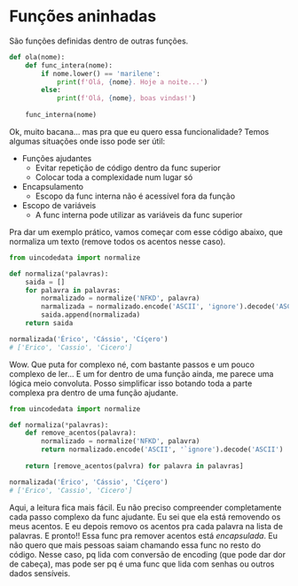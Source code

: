 # Funções aninhadas

São funções definidas dentro de outras funções.

```python
def ola(nome):
    def func_intera(nome):
        if nome.lower() == 'marilene':
            print(f'Olá, {nome}. Hoje a noite...')
        else:
            print(f'Olá, {nome}, boas vindas!')
            
    func_interna(nome)
```

Ok, muito bacana... mas pra que eu quero essa funcionalidade? Temos algumas situações onde isso pode ser útil:

- Funções ajudantes
  - Evitar repetição de código dentro da func superior
  - Colocar toda a complexidade num lugar só
- Encapsulamento
  - Escopo da func interna não é acessível fora da função
- Escopo de variáveis
  - A func interna pode utilizar as variáveis da func superior

Pra dar um exemplo prático, vamos começar com esse código abaixo, que normaliza um texto (remove todos os acentos nesse caso).

```python
from uincodedata import normalize

def normaliza(*palavras):
    saida = []
    for palavra in palavras:
        normalizado = normalize('NFKD', palavra)
        narmalizada = normalizado.encode('ASCII', 'ignore').decode('ASCII')
        saida.append(normalizada)
    return saida

normalizada('Érico', 'Cássio', 'Cíçero')
# ['Erico', 'Cassio', 'Cicero']
```

Wow. Que puta for complexo né, com bastante passos e um pouco complexo de ler... E um for dentro de uma função ainda, me parece uma lógica meio convoluta. Posso simplificar isso botando toda a parte complexa pra dentro de uma função ajudante.

```python
from uincodedata import normalize

def normaliza(*palavras):
    def remove_acentos(palavra):
        normalizado = normalize('NFKD', palavra)
        return normalizado.encode('ASCII', '`ignore').decode('ASCII')
        
    return [remove_acentos(palvra) for palavra in palavras]

normalizada('Érico', 'Cássio', 'Cíçero')
# ['Erico', 'Cassio', 'Cicero']
```

Aqui, a leitura fica mais fácil. Eu não preciso compreender completamente cada passo complexo da func ajudante. Eu sei que ela está removendo os meus acentos. E eu depois removo os acentos pra cada palavra na lista de palavras. E pronto!! Essa func pra remover acentos está *encapsulada*. Eu não quero que mais pessoas saiam chamando essa func no resto do código. Nesse caso, pq lida com conversão de encoding (que pode dar dor de cabeça), mas pode ser pq é uma func que lida com senhas ou outros dados sensíveis.
